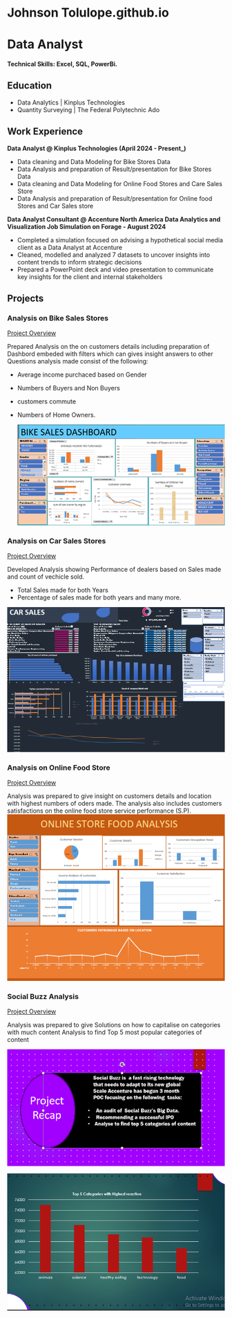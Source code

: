 # Johnson Tolulope.github.io
# Data Analyst

#### Technical Skills: Excel, SQL, PowerBi.

## Education

-  Data Analytics	| Kinplus Technologies  			        		
-  Quantity Surveying | The Federal Polytechnic Ado 

## Work Experience
**Data Analyst @ Kinplus Technologies (April 2024 - Present_)**
- Data cleaning and Data Modeling for Bike Stores Data
- Data Analysis  and preparation of Result/presentation for Bike Stores Data
- Data cleaning and Data Modeling for Online Food Stores and Care Sales Store
- Data Analysis  and preparation of Result/presentation for Online food Stores and Car Sales store

**Data Analyst Consultant @ Accenture North America Data Analytics and Visualization Job Simulation on Forage - August 2024**

 - Completed a simulation focused on advising a hypothetical social media client
   as a Data Analyst at Accenture
 - Cleaned, modelled and analyzed 7 datasets to uncover insights into content
   trends to inform strategic decisions
 - Prepared a PowerPoint deck and video presentation to communicate key insights
   for the client and internal stakeholders


## Projects
### Analysis on Bike Sales Stores
[Project Overview](https://github.com/JohnsonTolulope/Bike-Sales-Analysis)

Prepared Analysis on the on customers details including preparation of Dashbord embeded with filters which can gives insight answers to other Questions
analysis made consist of the following:
- Average income purchaced based on Gender
- Numbers of Buyers and Non Buyers
- customers commute
- Numbers of Home Owners.
  
  ![PROJECT DASHBOARD](bikesaleDASH.PNG)



### Analysis on Car Sales Stores
[Project Overview](https://github.com/JohnsonTolulope/Car-Sales)

Developed Analysis showing Performance of dealers based on Sales made and count of vechicle sold.
- Total Sales made for both Years
- Percentage of sales made for both years  and many more.

![Dashboard](Capturecarsales.PNG)


### Analysis on Online Food Store
[Project Overview](https://github.com/JohnsonTolulope/ONLINE-FOOD-STORE-ANALYSIS)

Analysis was prepared to give insight on customers details and location with highest numbers of oders made.
The analysis also includes customers satisfactions on the online food store service performance (S.P).
![Dashboard](foodDashboard.PNG)


### Social Buzz Analysis
[Project Overview](https://www.mdpi.com/1424-8220/22/8/3048)

Analysis was prepared to give Solutions on how to capitalise on categories with much content
Analysis  to find Top 5 most popular categories of content

![image](Accenturproject.PNG)


![image](SocialBuzz.PNG)










